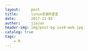 ```yaml
---
layout:     post
title:      linux安装R语言
date:       2017-11-01
author:     jiajun
header-img: img/post-bg-ios9-web.jpg
catalog: true
tags:
    - R
---
```




